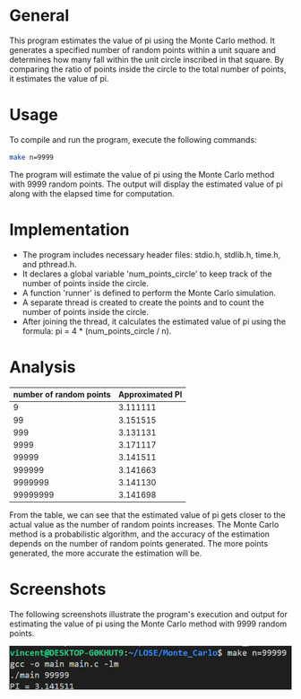 # General
This program estimates the value of pi using the Monte Carlo method. It generates a specified number of random points within a unit square and determines how many fall within the unit circle inscribed in that square. By comparing the ratio of points inside the circle to the total number of points, it estimates the value of pi.

# Usage
To compile and run the program, execute the following commands:

```bash
make n=9999
```

The program will estimate the value of pi using the Monte Carlo method with 9999 random points. The output will display the estimated value of pi along with the elapsed time for computation.

# Implementation
- The program includes necessary header files: stdio.h, stdlib.h, time.h, and pthread.h.
- It declares a global variable 'num_points_circle' to keep track of the number of points inside the circle.
- A function 'runner' is defined to perform the Monte Carlo simulation. 
- A separate thread is created to create the points and to count the number of points inside the circle.
- After joining the thread, it calculates the estimated value of pi using the formula: pi = 4 * (num_points_circle / n).

# Analysis

|   number of random points   | Approximated PI |
|----------------|-----------------|
|       9        |     3.111111    |
|       99       |     3.151515    |
|      999       |     3.131131    |
|     9999       |     3.171117    |
|    99999       |     3.141511    |
|   999999       |     3.141663    |
|  9999999       |     3.141130    |
| 99999999       |     3.141698    |

From the table, we can see that the estimated value of pi gets closer to the actual value as the number of random points increases. The Monte Carlo method is a probabilistic algorithm, and the accuracy of the estimation depends on the number of random points generated. The more points generated, the more accurate the estimation will be.

# Screenshots

The following screenshots illustrate the program's execution and output for estimating the value of pi using the Monte Carlo method with 9999 random points. 

![alt text](image.png)